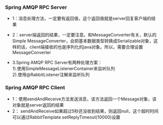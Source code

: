 ### Spring AMQP RPC Server
- 1：消息处理方法，一定要有返回值，这个返回值就是server回复客户端的结果

- 2：server端返回的结果，一定要注意。和MessageConverter有关，默认的Simple MessageConverter，会把基本数据类型转换成Serializable对象，这样的话，client端接收的也是序列化的java对象。所以，需要合理设置MessageConverter

- 3.Spring AMQP RPC Server有两种处理方案：<br>
  1).使用SimpleMessageListenerContainer来监听队列<br>
  2).使用@RabbitListener注解来监听队列

### Spring AMQP RPC Client
- 1：使用sendAndReceive方法发送消息，该方法返回一个Message对象，该对象就是server返回的结果
- 2： sendAndReceive如果超过5秒还没收到结果，则返回null，这个超时时间可以通过RabbitTemplate.setReplyTimeout(10000)设置

